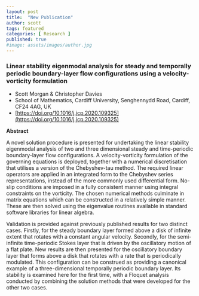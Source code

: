 ```yaml
---
layout: post
title:  "New Publication"
author: scott
tags: featured
categories: [ Research ]
published: true
#image: assets/images/author.jpg
---
```


### Linear stability eigenmodal analysis for steady and temporally periodic boundary-layer flow configurations using a velocity-vorticity formulation


- Scott Morgan &amp; Christopher Davies
- School of Mathematics, Cardiff University, Senghennydd Road, Cardiff, CF24 4AG, UK
- [https://doi.org/10.1016/j.jcp.2020.109325](https://doi.org/10.1016/j.jcp.2020.109325)


**Abstract**

A novel solution procedure is presented for undertaking the linear stability eigenmodal analysis of two and three dimensional steady and time-periodic boundary-layer flow configurations. A velocity-vorticity formulation of the governing equations is deployed, together with a numerical discretisation that utilises a version of the Chebyshev-tau method. The required linear operators are applied in an integrated form to the Chebyshev series representations, instead of the more commonly used differential form. No-slip conditions are imposed in a fully consistent manner using integral constraints on the vorticity. The chosen numerical methods culminate in matrix equations which can be constructed in a relatively simple manner. These are then solved using the eigenvalue routines available in standard software libraries for linear algebra.

Validation is provided against previously published results for two distinct cases. Firstly, for the steady boundary layer formed above a disk of infinite extent that rotates with a constant angular velocity. Secondly, for the semi-infinite time-periodic Stokes layer that is driven by the oscillatory motion of a flat plate. New results are then presented for the oscillatory boundary layer that forms above a disk that rotates with a rate that is periodically modulated. This configuration can be construed as providing a canonical example of a three-dimensional temporally periodic boundary layer. Its stability is examined here for the first time, with a Floquet analysis conducted by combining the solution methods that were developed for the other two cases.
